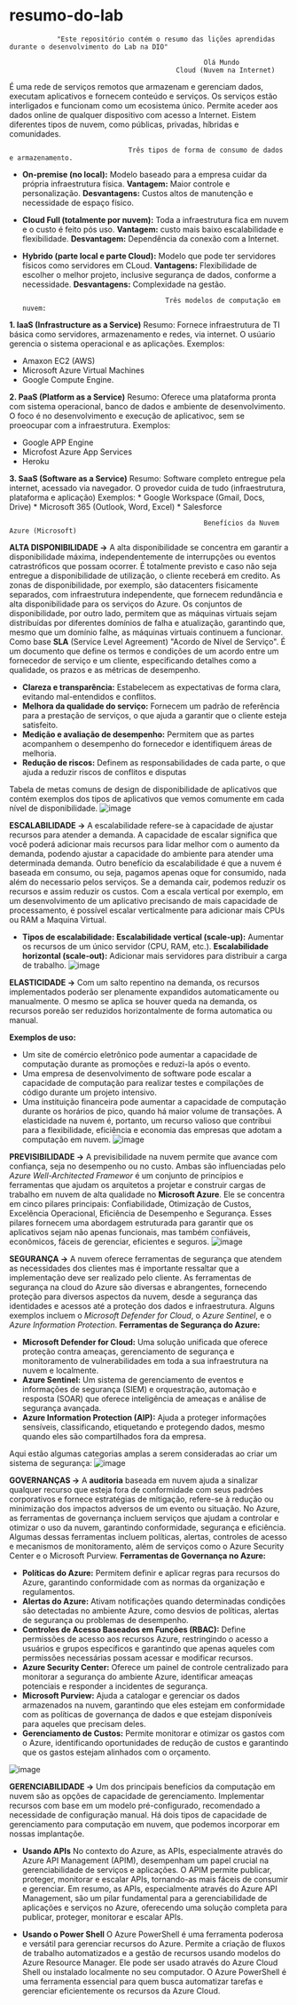 # resumo-do-lab
                "Este repositório contém o resumo das lições aprendidas durante o desenvolvimento do Lab na DIO"

                                                     Olá Mundo
                                              Cloud (Nuvem na Internet)
É uma rede de serviços remotos que armazenam e gerenciam dados, executam aplicativos e fornecem conteúdo e serviços. 
Os serviços estão interligados e funcionam como um ecosistema único. Permite aceder aos dados online de qualquer dispositivo com acesso a Internet.
Eistem diferentes tipos de nuvem, como públicas, privadas, híbridas e comunidades. 

                                  Três tipos de forma de consumo de dados e armazenamento. 
* **On-premise (no local):** Modelo baseado para a empresa cuidar da própria infraestrutura física.
  **Vantagem:** Maior controle e personalização.
  **Desvantagens:** Custos altos de manutenção e necessidade de espaço físico.
  
* **Cloud Full (totalmente por nuvem):** Toda a infraestrutura fica em nuvem e o custo é feito pós uso.
  **Vantagem:** custo mais baixo escalabilidade e flexibilidade.
  **Desvantagem:** Dependência da conexão com a Internet.
  
* **Hybrido (parte local e parte Cloud):** Modelo que pode ter servidores físicos como servidores em CLoud.
  **Vantagens:** Flexibilidade de escolher o melhor projeto, inclusive segurança de dados, conforme a necessidade.
  **Desvantagens:** Complexidade na gestão.

                                          Três modelos de computação em nuvem: 
**1. IaaS (Infrastructure as a Service)**
   Resumo: Fornece infraestrutura de TI básica como servidores, armazenamento e redes, via internet. O usúario gerencia o sistema operacional e as aplicações. 
   Exemplos:
   * Amaxon EC2 (AWS)
   * Microsoft Azure Virtual Machines
   * Google Compute Engine. 

**2. PaaS (Platform as a Service)**
   Resumo: Oferece uma plataforma pronta com sistema operacional, banco de dados e ambiente de desenvolvimento. O foco é no desenvolvimento e execução de aplicativoc, sem se proeocupar com a infraestrutura.
   Exemplos:
   * Google APP Engine
   * Microfost Azure App Services
   * Heroku
     
**3. SaaS (Software as a Service)**
    Resumo: Software completo entregue pela internet, acessado via navegador. O provedor cuida de tudo (infraestrutura, plataforma e aplicação)
    Exemplos:
    * Google Workspace (Gmail, Docs, Drive)
    * Microsoft 365 (Outlook, Word, Excel)
    * Salesforce
   
                                                     Benefícios da Nuvem Azure (Microsoft)
      
**ALTA DISPONIBILIDADE →** A alta disponibilidade se concentra em garantir a disponibilidade máxima, independentemente de interrupções ou eventos catrastróficos que possam ocorrer. É totalmente previsto e caso não seja entregue a disponibilidade de utilização, o cliente receberá em credito.
As zonas de disponibilidade, por exemplo, são datacenters fisicamente separados, com infraestrutura independente, que fornecem redundância e alta disponibilidade para os serviços do Azure. Os conjuntos de disponibilidade, por outro lado, permitem que as máquinas virtuais sejam distribuídas por diferentes domínios de falha e atualização, garantindo que, mesmo que um domínio falhe, as máquinas virtuais continuem a funcionar.
Como base **SLA** (Service Level Agreement) "Acordo de Nível de Serviço". É um documento que define os termos e condições de um acordo entre um fornecedor de serviço e um cliente, especificando detalhes como a qualidade, os prazos e as métricas de desempenho.
* **Clareza e transparência:**
Estabelecem as expectativas de forma clara, evitando mal-entendidos e conflitos. 
* **Melhora da qualidade do serviço:**
Fornecem um padrão de referência para a prestação de serviços, o que ajuda a garantir que o cliente esteja satisfeito. 
* **Medição e avaliação de desempenho:**
Permitem que as partes acompanhem o desempenho do fornecedor e identifiquem áreas de melhoria. 
* **Redução de riscos:**
Definem as responsabilidades de cada parte, o que ajuda a reduzir riscos de conflitos e disputas

Tabela de metas comuns de design de disponibilidade de aplicativos que contém exemplos dos tipos de aplicativos que vemos comumente em cada nível de disponibilidade.
![image](https://github.com/user-attachments/assets/d2b01226-13d0-436e-aeb2-4e5505a9f7d4)

**ESCALABILIDADE →** A escalabilidade refere-se à capacidade de ajustar recursos para atender a demanda. A capacidade de escalar significa que você poderá adicionar mais recursos para lidar melhor com o aumento da demanda, podendo ajustar a capacidade do ambiente para atender uma determinada demanda.
Outro benefício da escalabilidade é que a nuvem é baseada em consumo, ou seja, pagamos apenas oque for consumido, nada além do necessario pelos serviços. Se a demanda cair, podemos  reduzir os recursos e assim reduzir os custos.
Com a escala vertical por exemplo, em um desenvolvimento de um aplicativo precisando de mais capacidade de processamento, é possível escalar verticalmente para adicionar mais CPUs ou RAM a Maquina Virtual. 
* **Tipos de escalabilidade:**
**Escalabilidade vertical (scale-up):** Aumentar os recursos de um único servidor (CPU, RAM, etc.). 
**Escalabilidade horizontal (scale-out):** Adicionar mais servidores para distribuir a carga de trabalho.
  ![image](https://github.com/user-attachments/assets/00fc192b-c596-4886-a8b4-e77ad48ab28e)
 

**ELASTICIDADE →** Com um salto repentino na demanda, os recursos implementados poderão ser plenamente expandidos automaticamente ou manualmente. O mesmo se aplica se houver queda na demanda, os recursos poreão ser reduzidos horizontalmente de forma automatica ou manual.

**Exemplos de uso:**
- Um site de comércio eletrônico pode aumentar a capacidade de computação durante as promoções e reduzi-la após o evento.
- Uma empresa de desenvolvimento de software pode escalar a capacidade de computação para realizar testes e compilações de código durante um projeto intensivo.
- Uma instituição financeira pode aumentar a capacidade de computação durante os horários de pico, quando há maior volume de transações. 
A elasticidade na nuvem é, portanto, um recurso valioso que contribui para a flexibilidade, eficiência e economia das empresas que adotam a computação em nuvem.
![image](https://github.com/user-attachments/assets/762f706d-394e-41fb-8cf7-e02fbdc947e6)

**PREVISIBILIDADE →** A previsibilidade na nuvem permite que avance com confiança, seja no desempenho ou no custo. Ambas são influenciadas pelo _Azure Well-Architected Framewor_ é um conjunto de princípios e ferramentas que ajudam os arquitetos a projetar e construir cargas de trabalho em nuvem de alta qualidade no **Microsoft Azure**. Ele se concentra em cinco pilares principais: Confiabilidade, Otimização de Custos, Excelência Operacional, Eficiência de Desempenho e Segurança. Esses pilares fornecem uma abordagem estruturada para garantir que os aplicativos sejam não apenas funcionais, mas também confiáveis, econômicos, fáceis de gerenciar, eficientes e seguros. 
  ![image](https://github.com/user-attachments/assets/0b22f23c-f5bb-4666-b79d-70b51ca3d5a9)

**SEGURANÇA →** A nuvem oferece ferramentas de segurança que atendem as necessidades dos clientes mas é importante ressaltar que a implementação deve ser realizado pelo cliente. As ferramentas de segurança na cloud do Azure são diversas e abrangentes, fornecendo proteção para diversos aspectos da nuvem, desde a segurança das identidades e acessos até a proteção dos dados e infraestrutura. Alguns exemplos incluem o *Microsoft Defender for Cloud*, o *Azure Sentinel*, e o *Azure Information Protection*. 
 **Ferramentas de Segurança do Azure:**
* **Microsoft Defender for Cloud:**
Uma solução unificada que oferece proteção contra ameaças, gerenciamento de segurança e monitoramento de vulnerabilidades em toda a sua infraestrutura na nuvem e localmente. 
* **Azure Sentinel:**
Um sistema de gerenciamento de eventos e informações de segurança (SIEM) e orquestração, automação e resposta (SOAR) que oferece inteligência de ameaças e análise de segurança avançada. 
* **Azure Information Protection (AIP):**
Ajuda a proteger informações sensíveis, classificando, etiquetando e protegendo dados, mesmo quando eles são compartilhados fora da empresa.

 Aqui estão algumas categorias amplas a serem consideradas ao criar um sistema de segurança:
 ![image](https://github.com/user-attachments/assets/0b0ae4fb-10d6-416c-8527-dc44f4e08d82)

 **GOVERNANÇAS →** A **auditoria** baseada em nuvem ajuda a sinalizar qualquer recurso que esteja fora de conformidade com seus padrões corporativos e fornece estratégias de mitigação, refere-se à redução ou minimização dos impactos adversos de um evento ou situação. 
No Azure, as ferramentas de governança incluem serviços que ajudam a controlar e otimizar o uso da nuvem, garantindo conformidade, segurança e eficiência. Algumas dessas ferramentas incluem políticas, alertas, controles de acesso e mecanismos de monitoramento, além de serviços como o Azure Security Center e o Microsoft Purview. 
 **Ferramentas de Governança no Azure:**
* **Políticas do Azure:**
Permitem definir e aplicar regras para recursos do Azure, garantindo conformidade com as normas da organização e regulamentos. 
* **Alertas do Azure:**
Ativam notificações quando determinadas condições são detectadas no ambiente Azure, como desvios de políticas, alertas de segurança ou problemas de desempenho. 
* **Controles de Acesso Baseados em Funções (RBAC):**
Define permissões de acesso aos recursos Azure, restringindo o acesso a usuários e grupos específicos e garantindo que apenas aqueles com permissões necessárias possam acessar e modificar recursos. 
* **Azure Security Center:**
Oferece um painel de controle centralizado para monitorar a segurança do ambiente Azure, identificar ameaças potenciais e responder a incidentes de segurança. 
* **Microsoft Purview:**
Ajuda a catalogar e gerenciar os dados armazenados na nuvem, garantindo que eles estejam em conformidade com as políticas de governança de dados e que estejam disponíveis para aqueles que precisam deles. 
* **Gerenciamento de Custos:**
Permite monitorar e otimizar os gastos com o Azure, identificando oportunidades de redução de custos e garantindo que os gastos estejam alinhados com o orçamento.

 ![image](https://github.com/user-attachments/assets/d64d3923-092c-45a6-8acf-b9079f1ae7cb)

**GERENCIABILIDADE →** Um dos principais benefícios da computação em nuvem são as opções de capacidade de gerenciamento. Implementar recursos com base em um modelo pré-configurado, recomendado a necessidade de configuração manual. 
Há dois tipos de capacidade de gerenciamento para computação em nuvem, que podemos incorporar em nossas implantaçõe.

* **Usando APIs**
  No contexto do Azure, as APIs, especialmente através do Azure API Management (APIM), desempenham um papel crucial na gerenciabilidade de serviços e aplicações. O APIM permite publicar, proteger, monitorar e escalar APIs, tornando-as mais fáceis de consumir e gerenciar.
  Em resumo, as APIs, especialmente através do Azure API Management, são um pilar fundamental para a gerenciabilidade de aplicações e serviços no Azure, oferecendo uma solução completa para publicar, proteger, monitorar e escalar APIs.

* **Usando o Power Shell**
  O Azure PowerShell é uma ferramenta poderosa e versátil para gerenciar recursos do Azure. Permite a criação de fluxos de trabalho automatizados e a gestão de recursos usando modelos do Azure Resource Manager. Ele pode ser usado através do Azure Cloud Shell ou instalado localmente no seu computador.
  O Azure PowerShell é uma ferramenta essencial para quem busca automatizar tarefas e gerenciar eficientemente os recursos da Azure Cloud. 




 


